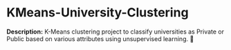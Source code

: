 # KMeans-University-Clustering
**Description:**   K-Means clustering project to classify universities as Private or Public based on various attributes using unsupervised learning. 🚀
